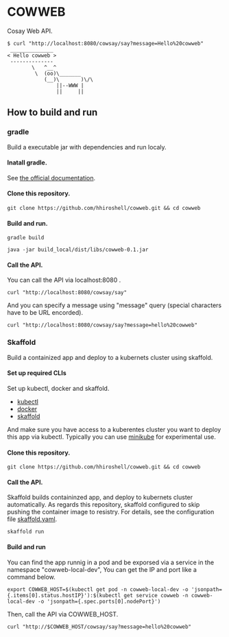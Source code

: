 COWWEB
======
Cosay Web API.

```
$ curl "http://localhost:8080/cowsay/say?message=Hello%20cowweb"
 ______________
< Hello cowweb >
 --------------
        \   ^__^
         \  (oo)\_______
            (__)\       )\/\
                ||--WWW |
                ||     ||
```

How to build and run
--------------------

### gradle
Build a executable jar with dependencies and run localy.

#### Inatall gradle.
See [the official documentation](https://gradle.org/install/).

#### Clone this repository.

```
git clone https://github.com/hhiroshell/cowweb.git && cd cowweb
```

#### Build and run.

```
gradle build
```
```
java -jar build_local/dist/libs/cowweb-0.1.jar
```

#### Call the API.
You can call the API via localhost:8080 .

```
curl "http://localhost:8080/cowsay/say"
```

And you can specify a message using "message" query (special characters have to be URL encorded).

```
curl "http://localhost:8080/cowsay/say?message=hello%20cowweb"
```


### Skaffold
Build a containized app and deploy to a kubernets cluster using skaffold.

#### Set up required CLIs
Set up kubectl, docker and skaffold.

- [kubectl](https://kubernetes.io/docs/tasks/tools/install-kubectl/)
- [docker](https://docs.docker.com/install/)
- [skaffold](https://github.com/GoogleContainerTools/skaffold)

And make sure you have access to a kuberentes cluster you want to deploy this app via kubectl. Typically you can use [minikube](https://github.com/kubernetes/minikube) for experimental use.

#### Clone this repository.

```
git clone https://github.com/hhiroshell/cowweb.git && cd cowweb
```

#### Call the API.
Skaffold builds containinzed app, and deploy to kubernets cluster automatically. As regards this repository, skaffold configured to skip pushing the container image to resistry. For details, see the configuration file [skaffold.yaml](https://github.com/hhiroshell/cowweb/blob/master/skaffold.yaml).

```
skaffold run
```

#### Build and run
You can find the app runnig in a pod and be exporsed via a service in the namespace "cowweb-local-dev", You can get the IP and port like a command below.

```
export COWWEB_HOST=$(kubectl get pod -n cowweb-local-dev -o 'jsonpath={.items[0].status.hostIP}'):$(kubectl get service cowweb -n cowweb-local-dev -o 'jsonpath={.spec.ports[0].nodePort}')
```

Then, call the API via COWWEB\_HOST.

```
curl "http://$COWWEB_HOST/cowsay/say?message=hello%20cowweb"
```
